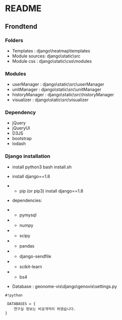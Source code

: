 # README #

## Frondtend

### Folders
 * Templates : django\heatmap\templates
 * Module sources: django\static\src
 * Module css : django\static\css\modules

### Modules
 * userManager : django\static\src\userManager
 * unitManager : django\static\src\unitManager
 * historyManager : django\static\src\historyManager
 * visualizer : django\static\src\visualizer

### Dependency

* jQuery
* jQueryUI
* D3JS
* bootstrap
* lodash


### Django installation
* install python3
bash install.sh
* install django==1.8
* * pip (or pip3) install django==1.8
* dependencies:
* * pymysql
* * numpy
* * scipy
* * pandas
* * django-sendfile
* * scikit-learn
* * bs4

* Database : geonome-vis\django\genovis\settings.py

```
#!python

 DATABASES = {
    연구실 정보는 비공개처리 하였습니다.
}
```
